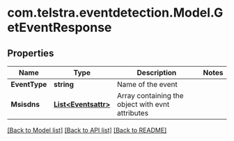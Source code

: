 # com.telstra.eventdetection.Model.GetEventResponse
## Properties

Name | Type | Description | Notes
------------ | ------------- | ------------- | -------------
**EventType** | **string** | Name of the event | 
**Msisdns** | [**List&lt;Eventsattr&gt;**](Eventsattr.md) | Array containing the object with evnt attributes | 

[[Back to Model list]](../README.md#documentation-for-models) [[Back to API list]](../README.md#documentation-for-api-endpoints) [[Back to README]](../README.md)

